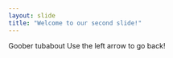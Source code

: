 ```yaml
---
layout: slide
title: "Welcome to our second slide!"
---
```

Goober tubabout
Use the left arrow to go back!
